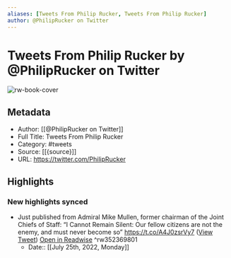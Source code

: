 ```yaml
---
aliases: [Tweets From Philip Rucker, Tweets From Philip Rucker]
author: @PhilipRucker on Twitter
---
```

# Tweets From Philip Rucker by @PhilipRucker on Twitter

![rw-book-cover](https://pbs.twimg.com/profile_images/1508620470912008192/Q3ETeuYB.jpg)

## Metadata
- Author: [[@PhilipRucker on Twitter]]
- Full Title: Tweets From Philip Rucker
- Category: #tweets
- Source: [[{source}]]
- URL: https://twitter.com/PhilipRucker

## Highlights
### New highlights synced
- Just published from Admiral Mike Mullen, former chairman of the Joint Chiefs of Staff:
  “I Cannot Remain Silent:
  Our fellow citizens are not the enemy, and must never become so”
  https://t.co/A4J0zsrVy7 ([View Tweet](https://twitter.com/PhilipRucker/status/1267934744181907460)) [Open in Readwise](https://readwise.io/open/352369801) ^rw352369801
    - Date:: [[July 25th, 2022, Monday]]
